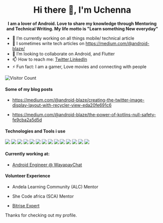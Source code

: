 

<!--
**wise4rmgod/wise4rmgod** is a ✨ _special_ ✨ repository because its `README.md` (this file) appears on your GitHub profile. -->
<h1 align="center">Hi there 👋, I'm Uchenna</h1>

<p align="center"><b>I am a lover of Android. Love to share my knowledge through Mentoring and Technical Writing. My life motto is "Learn something New everyday" </b></p>

- 🔭 I’m currently working on all things mobile/ technical article
- 🌱 I sometimes write tech articles on https://medium.com/@android-blaze/
- 👯 I’m looking to collaborate on Android, and Flutter
- 📫 How to reach me: [Twitter](https://twitter.com/Android_Blaze),[LinkedIn](https://www.linkedin.com/in/uchenna-chukwuwa-android6/)
- ⚡ Fun fact: I am a gamer, Love movies and connecting with people

![Visitor Count](https://profile-counter.glitch.me/{Dablaze-ufc}/count.svg)

#### Some of my blog posts

- https://medium.com/@android-blaze/creating-the-twitter-image-display-layout-with-recycler-view-eda20fe691c6

- https://medium.com/@android-blaze/the-power-of-kotlins-null-safety-fe9cba2a5d5d

#### Technologies and Tools i use

<p>
<img src="https://img.shields.io/badge/java-%23ED8B00.svg?&style=for-the-badge&logo=java&logoColor=white"/>
<img src="https://img.shields.io/badge/git%20-%23F05033.svg?&style=for-the-badge&logo=git&logoColor=white"/>
<img src="https://img.shields.io/badge/github%20-%23121011.svg?&style=for-the-badge&logo=github&logoColor=white"/>
<img src="https://img.shields.io/badge/firebase%20-%23039BE5.svg?&style=for-the-badge&logo=firebase"/>
<img src ="https://img.shields.io/badge/sqlite-%2307405e.svg?&style=for-the-badge&logo=sqlite&logoColor=white"/>
<img src ="https://img.shields.io/badge/android-%2307405e.svg?&style=for-the-badge&logo=android&logoColor=white"/>
<img src="https://img.shields.io/badge/kotlin-%230095D5.svg?&style=for-the-badge&logo=kotlin&logoColor=white"/>
<img src="https://img.shields.io/badge/github%20actions%20-%232671E5.svg?&style=for-the-badge&logo=github%20actions&logoColor=white"/>
<img src="https://img.shields.io/badge/figma%20-%23F24E1E.svg?&style=for-the-badge&logo=figma&logoColor=white"/>
<img src="https://img.shields.io/badge/dart-%230175C2.svg?&style=for-the-badge&logo=dart&logoColor=white"/>
<img src="https://img.shields.io/badge/Flutter%20-%2302569B.svg?&style=for-the-badge&logo=Flutter&logoColor=white" />
<img src="https://img.shields.io/badge/markdown-%23000000.svg?&style=for-the-badge&logo=markdown&logoColor=white"/>
<img src ="https://img.shields.io/badge/developer evangelist-%2307405e.svg?&style=for-the-badge&logo=dev&logoColor=white"/>
<img src ="https://img.shields.io/badge/tech community builder-%2307405e.svg?&style=for-the-badge&logo=community&logoColor=white"/>
</p>

#### Currently working at:

- [Android Engineer @ WayapayChat](https://www.wayapaychat.com/)

#### Volunteer Experience

- Andela Learning Community (ALC) Mentor

- She Code africa (SCA) Mentor

- [Bitrise Expert](https://www.bitrise.io/community/experts-program)

Thanks for checking out my profile.
